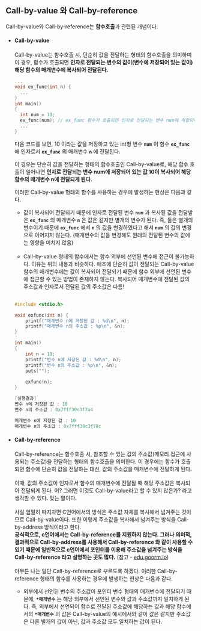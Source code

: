 ## Call-by-value 와 Call-by-reference
Call-by-value와 Call-by-reference는 **함수호출**과 관련된 개념이다. 

- #### Call-by-value
  Call-by-value는 함수호출 시, 단순히 값을 전달하는 형태의 함수호출을 의미하며 이 경우, 함수가 호출되면 **인자로 전달되는 변수의 값이(변수에 저장되어 있는 값이) 해당 함수의 매개변수에 복사되어 전달된다.**
  ```c
  ...
  void ex_func(int n) {
    ...
  }
  int main()
  {
    int num = 10;
    ex_func(num); // ex_func 함수가 호출되면 인자로 전달되는 변수 num에 저장되어 있는 값 10이 복사되어 해당 함수의 매개변수 n에 전달됨
    ...
  }
  ```
  다음 코드를 보면, 10 이라는 값을 저장하고 있는 int형 변수 **`num`** 이 함수 **`ex_func`** 에 인자로서 **`ex_func`** 의 매개변수 **`n`** 에 전달된다.<br>
  
  이 경우는 단순히 값을 전달하는 형태의 함수호출인 Call-by-value로, 해당 함수 호출이 일어나면 **인자로 전달되는 변수 num에 저장되어 있는 값 10이 복사되어 해당 함수의 매개변수 n에 전달되게 된다.**<br>
  
  이러한 Call-by-value 형태의 함수를 사용하는 경우에 발생하는 현상은 다음과 같다.<br>
  - 값이 복사되어 전달되기 때문에 인자로 전달된 변수 **`num`** 과 복사된 값을 전달받은 **`ex_func`** 의 매개변수 **`n`** 은 값은 같지만 별개의 변수가 된다. 즉, 둘은 별개의 변수이기 때문에 **`ex_func`** 에서 **`n`** 의 값을 변경하였다고 해서 **`num`** 의 값의 변경으로 이어지지 않는다. (매개변수의 값을 변경해도 원래의 전달된 변수의 값에는 영향을 미치지 않음)<br><br>
  - Call-by-value 형태의 함수에서는 함수 외부에 선언된 변수에 접근이 불가능하다. 이유는 위의 내용과 비슷하다. 애초에 단순히 값이 전달되는 Call-by-value 함수의 매개변수에는 값이 복사되어 전달되기 때문에 함수 외부에 선언된 변수에 접근할 수 있는 방법이 존재하지 않는다. 
  복사되어 매개변수에 전달된 값의 주소값과 인자로서 전달된 값의 주소값은 다름!<br><br>
  ```c
  #include <stdio.h>

  void exfunc(int n) {
	  printf("매개변수 n에 저장된 값 : %d\n", n);
	  printf("매개변수 n의 주소값 : %p\n", &n);
  }

  int main()
  {
	  int n = 10;
	  printf("변수 n에 저장된 값 : %d\n", n);
	  printf("변수 n의 주소값 : %p\n", &n);
	  puts("");
	
	  exfunc(n);
  }
  ```
  ```c
  [실행결과]
  변수 n에 저장된 값 : 10
  변수 n의 주소값 : 0x7fff30c3f7a4

  매개변수 n에 저장된 값 : 10
  매개변수 n의 주소값 : 0x7fff30c3f78c
  ```
- #### Call-by-reference
  Call-by-reference는 함수호출 시, 참조할 수 있는 값의 주소값(메모리 접근에 사용되는 주소값)을 전달하는 형태의 함수호출을 의미한다. 이 경우에는 함수가 호출되면 함수에 단순히 값을 전달하는 대신, 값의 주소값을 매개변수에 전달하게 된다. <br><br>
  이때, 값의 주소값이 인자로서 함수의 매개변수에 전달될 때 해당 주소값은 복사되어 전달되게 된다. 어? 그러면 이것도 Call-by-value라고 할 수 있지 않은가? 라고 생각할 수 있다.
  맞는 말이다.<br><br>
  사실 엄밀히 따지자면 C언어에서의 방식은 주소값 자체를 복사해서 넘겨주는 것이므로 Call-by-value이다. 또한 이렇게 주소값을 복사해서 넘겨주는 방식을 Call-by-address 방식이라고 한다.<br>
  **공식적으로, c언어에서는 Call-by-reference를 지원하지 않는다. 그러나 의미적, 결과적으로 Call-by-address를 사용해서 Call-by-reference 와 같이 사용할 수 있기 때문에 일반적으로 c언어에서 포인터를 이용해 주소값을 넘겨주는 방식을 Call-by-reference 라고 설명하는 곳도 많다.** (참고 - [edu.goorm.io](https://edu.goorm.io/learn/lecture/201/%ED%95%9C-%EB%88%88%EC%97%90-%EB%81%9D%EB%82%B4%EB%8A%94-c%EC%96%B8%EC%96%B4-%EA%B8%B0%EC%B4%88/lesson/1271949/call-by-value-call-by-reference))<br><br>
  아무튼 나는 일단 Call-by-reference로 부르도록 하겠다. 이러한 Call-by-reference 형태의 함수를 사용하는 경우에 발생하는 현상은 다음과 같다.<br>
  - 외부에서 선언된 변수의 주소값이 포인터 변수 형태의 매개변수에 전달되기 때문에, **`*매개변수`** 는 해당 외부에서 선언된 변수와 값과 주소값까지 일치하게 된다. 즉, 외부에서 선언되어 함수로 전달된 주소값에 해당하는 값과 해당 함수에서의 **`*매개변수`** 의 값은 Call-by-value의 예시에서와 같이 값은 같지만 주소값은 다른 별개의 값이 아닌, 값과 주소값 모두 일치하는 값이 된다. 
  
  
  
  
	

  
  
  
